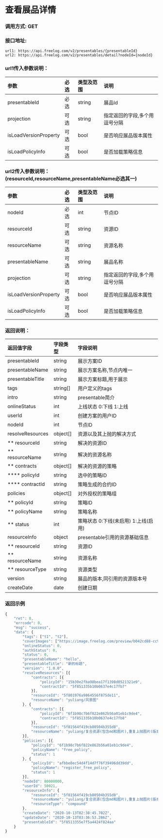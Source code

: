 # 查看展品详情

### 调用方式: GET

### 接口地址:

```
url1: https://api.freelog.com/v2/presentables/{presentableId}
url2: https://api.freelog.com/v2/presentables/detail?nodeId={nodeId}
```

### url1传入参数说明：

| 参数 | 必选 | 类型及范围 | 说明 |
| :--- | :--- | :--- | :--- |
| presentableId | 必选 | string | 展品Id |
| projection | 可选 | string | 指定返回的字段,多个用逗号分隔 |
| isLoadVersionProperty | 可选 | bool | 是否响应展品版本属性 |
| isLoadPolicyInfo | 可选 | bool | 是否加载策略信息 |

### url2传入参数说明：(resourceId,resourceName,presentableName必选其一)

| 参数 | 必选 | 类型及范围 | 说明 |
| :--- | :--- | :--- | :--- |
| nodeId | 必选 | int | 节点ID |
| resourceId | 可选 | string | 资源ID |
| resourceName | 可选 | string | 资源名称 |
| presentableName | 可选 | string | 展品名称 |
| projection | 可选 | string | 指定返回的字段,多个用逗号分隔 |
| isLoadVersionProperty | 可选 | bool | 是否响应展品版本属性 |
| isLoadPolicyInfo | 可选 | bool | 是否加载策略信息 |

### 返回说明：

| 返回值字段 | 字段类型 | 字段说明 |
| :--- | :--- | :--- |
| presentableId | string | 展示方案ID |
| presentableName | string | 展示方案名称,节点内唯一 |
| presentableTitle | string | 展示方案标题,用于展示 |
| tags| string[] | 用户定义的tags |
| intro |string | presentable简介 |
| onlineStatus | int| 上线状态 0:下线 1:上线 |
| userId | int| 创建方案的用户ID |
| nodeId | int| 节点ID |
| resolveResources | object[] | 资源以及其上抛的解决方式|
| ** resourceId | string | 解决的资源ID |
| ** resourceName | string | 解决的资源名称 |
| ** contracts | object[] | 解决的资源的策略 |
| **** policyId | string | 选中的策略ID |
| **** contractId | string | 策略生成的合约ID |
| policies| object[]| 对外授权的策略组|
| ** policyId | string | 策略ID |
| ** policyName | string | 策略名称 |
| ** status | int | 策略状态 0:下线(未启用) 1:上线(启用) |
| resourceInfo| object | presentable引用的资源基础信息 |
| ** resourceId| string | 资源ID |
| ** resourceName| string | 资源名称 |
| ** resourceType| string | 资源类型 |
| version| string | 展品的版本,同引用的资源版本号|
| createDate| date|创建日期|


### 返回示例

```js
{
	"ret": 0,
	"errcode": 0,
	"msg": "success",
	"data": {
		"tags": ["t1", "t2"],
		"coverImages": ["https://image.freelog.com/preview/b042cd88-cc9a-43fb-b8fb-1cae320b7977.jpg"],
		"onlineStatus": 0,
		"authStatus": 0,
		"status": 0,
		"presentableName": "hello",
		"presentableTitle": "新的标题",
		"version": "1.0.0",
		"resolveResources": [{
			"contracts": [{
				"policyId": "15b30e2fba98bea17f1398d0521321e9",
				"contractId": "5f851335b10b0637e4c17fb7"
			}],
			"resourceId": "5f801976a9864556f875de11",
			"resourceName": "yuliang/风景图"
		}, {
			"contracts": [{
				"policyId": "6f1b98c7b6f822e862b56a01eb1c9de4",
				"contractId": "5f851335b10b0637e4c17fb8"
			}],
			"resourceId": "5f81564f419cb80504b355d0",
			"resourceName": "yuliang/复合资源(包含md和图片),重复上抛图片(版本不同)"
		}],
		"policies": [{
			"policyId": "6f1b98c7b6f822e862b56a01eb1c9de4",
			"policyName": "free_policy",
			"status": 1
		}, {
			"policyId": "afbbe8ec54d4f14d7f76f39496dd39dd",
			"policyName": "register_free_policy",
			"status": 1
		}],
		"nodeId": 80000000,
		"userId": 50021,
		"resourceInfo": {
			"resourceId": "5f81564f419cb80504b355d0",
			"resourceName": "yuliang/复合资源(包含md和图片),重复上抛图片(版本不同)",
			"resourceType": "compound"
		},
		"createDate": "2020-10-13T02:38:45.702Z",
		"updateDate": "2020-10-13T03:36:53.286Z",
		"presentableId": "5f8513355e7f5a4424f824aa"
	}
}
```